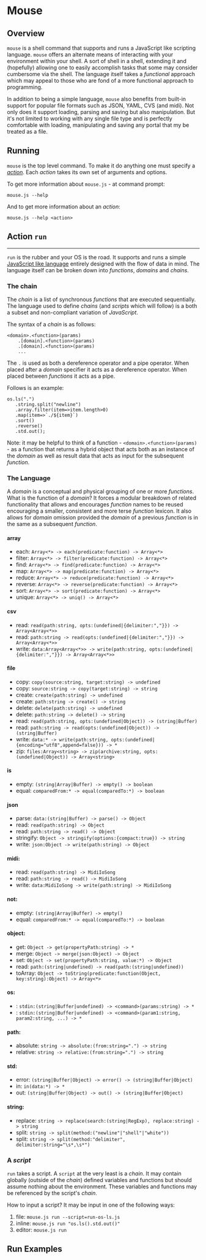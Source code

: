 # Mouse

## Overview
`mouse` is a shell command that supports and runs a JavaScript like scripting language. `mouse` offers an alternate means of interacting with your environment within your shell. A sort of shell in a shell, extending it and (hopefully) allowing one to easily accomplish tasks that some may consider cumbersome via the shell.  The language itself takes a _functional_ approach which may appeal to those who are fond of a more functional approach to programming.

 In addition to being a simple language, `mouse` also benefits from built-in support for popular file formats such as JSON, YAML, CVS (and midi). Not only does it support loading, parsing and saving but also manipulation. But it's not limited to working with any single file type and is perfectly comfortable with loading, manipulating and saving any portal that my be treated as a file.

## Running
`mouse` is the top level command. To make it do anything one must specify a [_action_](#actions).  Each _action_ takes its own set of arguments and options.  

To get more information about `mouse.js` - at command prompt:

```
mouse.js --help
```

And to get more information about an _action_:
```
mouse.js --help <action>
```

<a id="actions"></a>
## Action `run` 
---

`run` is the rubber and your OS is the road. It supports and runs a simple [JavaScript like language](#language) entirely designed with the flow of data in mind. The language itself can be broken down into  _functions_, _domains_ and _chains_.

### The chain
The _chain_ is a list of synchronous _functions_ that are executed sequentially. The language used to define _chains_ (and _scripts_ which will follow) is a both a subset and non-compliant variation of _JavaScript_.  

The syntax of a _chain_ is as follows:
```
<domain>.<function>(params)
	.[domain].<function>(params)
	.[domain].<function>(params)
	...
```

The `.` is used as both a dereference operator and a pipe operator. When placed after a _domain_ specifier it acts as a dereference operator. When placed between _functions_ it acts as a pipe.

Follows is an example:

```
os.ls(".")
   .string.split("newline")
   .array.filter(item=>item.length>0)
   .map(item=>`./${item}`)
   .sort()
   .reverse()
   .std.out();
```

Note: it may be helpful to think of a function - `<domain>.<function>(params)` - as a function that returns a hybrid object that acts both as an instance of the _domain_ as well as result data that acts as input for the subsequent _function_.

<a id="language"></a>
### The Language
A _domain_ is a conceptual and physical grouping of one or more _functions_. What is the function of a _domain_? It forces a modular breakdown of related functionality that allows and encourages _function_ names to be reused encouraging a smaller, consistent and more terse _function_ lexicon. It also allows for _domain_ omission provided the _domain_ of a previous _function_ is in the same as a subsequent _function_.


#### array
- each: `Array<*> -> each(predicate:function) -> Array<*>`
- filter: `Array<*> -> filter(predicate:function) -> Array<*>`
- find: `Array<*> -> find(predicate:function) -> Array<*>`
- map: `Array<*> -> map(predicate:function) -> Array<*>`
- reduce: `Array<*> -> reduce(predicate:function) -> Array<*>`
- reverse: `Array<*> -> reverse(predicate:function) -> Array<*>`
- sort: `Array<*> -> sort(predicate:function) -> Array<*>`
- unique: `Array<*> -> uniq() -> Array<*>`

#### csv
- read: `read(path:string, opts:(undefined|{delimiter:","}}) -> Array<Array<*>>`
- read: `path:string -> read(opts:(undefined|{delimiter:","}}) -> Array<Array<*>>`
- write: `data:Array<Array<*>> -> write(path:string, opts:(undefined|{delimiter:","}}) -> Array<Array<*>>`

#### file
- copy: `copy(source:string, target:string) -> undefined`
- copy: `source:string -> copy(target:string) -> string`
- create: `create(path:string) -> undefined`
- create: `path:string -> create() -> string`
- delete: `delete(path:string) -> undefined`
- delete: `path:string -> delete() -> string`
- read: `read(path:string, opts:(undefined|Object)) -> (string|Buffer)`
- read: `path:string -> read(opts:(undefined|Object)) -> (string|Buffer)`
- write: `data:* -> write(path:string, opts:(undefined|{encoding="utf8",append=false})) -> *`
- zip: `files:Array<string> -> zip(archive:string, opts:(undefined|Object)) -> Array<string>`

#### is
- empty: `(string|Array|Buffer) -> empty() -> boolean`
- equal: `comparedFrom:* -> equal(comparedTo:*) -> boolean`

#### json
- parse: `data:(string|Buffer) -> parse() -> Object`
- read: `read(path:string) -> Object`
- read: `path:string -> read() -> Object`
- stringify: `Object -> stringify(options:{compact:true}) -> string`
- write: `json:Object -> write(path:string) -> Object`

#### midi:
- read: `read(path:string) -> MidiIoSong`
- read: `path:string -> read() -> MidiIoSong`
- write: `data:MidiIoSong -> write(path:string) -> MidiIoSong`

#### not:
- empty: `(string|Array|Buffer) -> empty()`
- equal: `comparedFrom:* -> equal(comparedTo:*) -> boolean`

#### object:
- get: `Object -> get(propertyPath:string) -> *`
- merge: `Object -> merge(json:Object) -> Object`
- set: `Object -> set(propertyPath:string, value:*) -> Object`
- read: `path:(string|undefined) -> read(path:(string|undefined))`
- toArray: `Object -> toString(predicate:function(Object, key:string):Object) -> Array<*>`

#### os:
- <command>: `stdin:(string|Buffer|undefined) -> <command>(params:string) -> *`
- <command>: `stdin:(string|Buffer|undefined) -> <command>(param1:string, param2:string, ...) -> *`

#### path:
- absolute: `string -> absolute:(from:string=".") -> string` 
- relative: `string -> relative:(from:string=".") -> string` 

#### std:
- error: `(string|Buffer|Object) -> error() -> (string|Buffer|Object)`
- in: `in(data:*) -> *`
- out: `(string|Buffer|Object) -> out() -> (string|Buffer|Object)`

#### string:
- replace: `string -> replace(search:(string|RegExp), replace:string) -> string`
- split: `string -> split(method:("newline"|"shell"|"white"))`
- split: `string -> split(method:"delimiter", delimiter:string="\s*,\s*")`

### A _script_

`run` takes a script. A `script` at the very least is a _chain_. It may contain globally (outside of the _chain_) defined variables and functions but should assume nothing about the environment. These variables and functions may be referenced by the script's _chain_.  

How to input a script? It may be input in one of the following ways:

1. file: `mouse.js run --script=run-os-ls.js`
2. inline: `mouse.js run "os.ls().std.out()"`
3. editor: `mouse.js run`

## Run Examples
